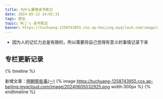 ```yaml
---
title: 为什么要做读书笔记
date: 2024-05-12 14:02:31
tags: 想法
topic: Mcj's 读书笔记
banner: https://tuchuang-1258743955.cos.ap-beijing.myqcloud.com/image/wallhaven-wekooq_2560x1440.png
---
```

- 因为人的记忆力总是有限的，所以需要将自己觉得有意义的事情记录下来

## 专栏更新记录
{% timeline %}
<!-- node 2024 年 6 月 5 日 -->
新增文章：[明朝那些事(一)](https://www.mengge.site/2024/06/05/%E6%98%8E%E6%9C%9D%E9%82%A3%E4%BA%9B%E4%BA%8B%E5%84%BF-%E4%B8%80/)
{% image https://tuchuang-1258743955.cos.ap-beijing.myqcloud.com/image/20240605032925.png width:300px %}
{% endtimeline %}
